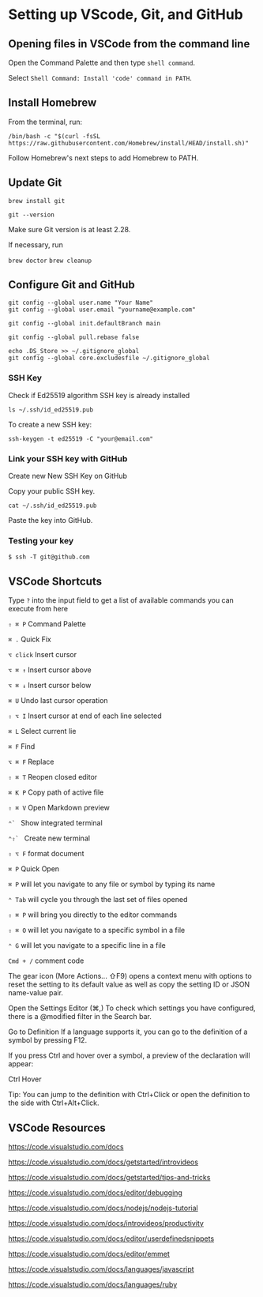 # Setting up VScode, Git, and GitHub

## Opening files in VSCode from the command line

Open the Command Palette and then type `shell command`.

Select `Shell Command: Install 'code' command in PATH`.

## Install Homebrew

From the terminal, run:

`/bin/bash -c "$(curl -fsSL https://raw.githubusercontent.com/Homebrew/install/HEAD/install.sh)"`

Follow Homebrew's next steps to add Homebrew to PATH.

## Update Git

`brew install git`

`git --version`

Make sure Git version is at least 2.28.

If necessary, run

`brew doctor`
`brew cleanup`

## Configure Git and GitHub

```
git config --global user.name "Your Name"
git config --global user.email "yourname@example.com"

git config --global init.defaultBranch main

git config --global pull.rebase false

echo .DS_Store >> ~/.gitignore_global
git config --global core.excludesfile ~/.gitignore_global
```

### SSH Key

Check if Ed25519 algorithm SSH key is already installed

`ls ~/.ssh/id_ed25519.pub`

To create a new SSH key:

`ssh-keygen -t ed25519 -C "your@email.com"`

### Link your SSH key with GitHub

Create new New SSH Key on GitHub

Copy your public SSH key.

`cat ~/.ssh/id_ed25519.pub`

Paste the key into GitHub.

### Testing your key

`$ ssh -T git@github.com`

## VSCode Shortcuts

Type `?` into the input field to get a list of available commands you can execute from here

`⇧ ⌘ P` Command Palette

`⌘ .` Quick Fix

`⌥ click` Insert cursor

`⌥ ⌘ ↑` Insert cursor above

`⌥ ⌘ ↓` Insert cursor below

`⌘ U` Undo last cursor operation

`⇧ ⌥ I` Insert cursor at end of each line selected

`⌘ L` Select current lie

`⌘ F` Find

`⌥ ⌘ F` Replace

`⇧ ⌘ T` Reopen closed editor

`⌘ K P` Copy path of active file

`⇧ ⌘ V` Open Markdown preview

``⌃` `` Show integrated terminal

``⌃⇧` ``  Create new terminal

`⇧ ⌥ F` format document

`⌘ P` Quick Open

`⌘ P` will let you navigate to any file or symbol by typing its name

`⌃ Tab` will cycle you through the last set of files opened

`⇧ ⌘ P` will bring you directly to the editor commands

`⇧ ⌘ O` will let you navigate to a specific symbol in a file

`⌃ G` will let you navigate to a specific line in a file

`Cmd + /` comment code

The gear icon (More Actions... ⇧F9) opens a context menu with options to reset the setting to its default value as well as copy the setting ID or JSON name-value pair.

Open the Settings Editor (⌘,)
To check which settings you have configured, there is a @modified filter in the Search bar.

Go to Definition
If a language supports it, you can go to the definition of a symbol by pressing F12.

If you press Ctrl and hover over a symbol, a preview of the declaration will appear:

Ctrl Hover

Tip: You can jump to the definition with Ctrl+Click or open the definition to the side with Ctrl+Alt+Click.

## VSCode Resources

<https://code.visualstudio.com/docs>

<https://code.visualstudio.com/docs/getstarted/introvideos>

<https://code.visualstudio.com/docs/getstarted/tips-and-tricks>

<https://code.visualstudio.com/docs/editor/debugging>

<https://code.visualstudio.com/docs/nodejs/nodejs-tutorial>

<https://code.visualstudio.com/docs/introvideos/productivity>

<https://code.visualstudio.com/docs/editor/userdefinedsnippets>

<https://code.visualstudio.com/docs/editor/emmet>

<https://code.visualstudio.com/docs/languages/javascript>

<https://code.visualstudio.com/docs/languages/ruby>
